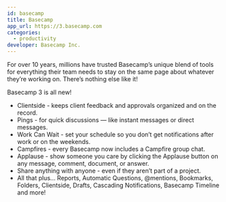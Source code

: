 ```yaml
---
id: basecamp
title: Basecamp
app_url: https://3.basecamp.com
categories:
  - productivity
developer: Basecamp Inc.
---
```

For over 10 years, millions have trusted Basecamp’s unique blend of tools for everything their team needs to stay on the same page about whatever they’re working on. There’s nothing else like it!

Basecamp 3 is all new!

- Clientside - keeps client feedback and approvals organized and on the record.
- Pings - for quick discussions — like instant messages or direct messages.
- Work Can Wait - set your schedule so you don’t get notifications after work or on the weekends.
- Campfires - every Basecamp now includes a Campfire group chat.
- Applause - show someone you care by clicking the Applause button on any message, comment, document, or answer.
- Share anything with anyone - even if they aren’t part of a project.
- All that plus... Reports, Automatic Questions, @mentions, Bookmarks, Folders, Clientside, Drafts, Cascading Notifications, Basecamp Timeline and more!

